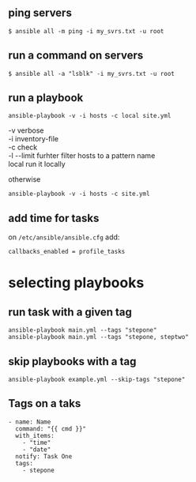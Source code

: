 
## ping servers
```
$ ansible all -m ping -i my_svrs.txt -u root
```
## run a command on servers
```
$ ansible all -a "lsblk" -i my_svrs.txt -u root
```
## run a playbook
```
ansible-playbook -v -i hosts -c local site.yml
```
-v verbose<br/>
-i inventory-file<br/>
-c check<br/>
-l --limit furhter filter hosts to a pattern name<br/>
local run it locally<br/>

otherwise
```
ansible-playbook -v -i hosts -c site.yml
```
## add time for tasks

on `/etc/ansible/ansible.cfg` add:
```
callbacks_enabled = profile_tasks
```
# selecting playbooks
## run task with a given tag
```
ansible-playbook main.yml --tags "stepone"
ansible-playbook main.yml --tags "stepone, steptwo"
```
## skip playbooks with a tag
```
ansible-playbook example.yml --skip-tags "stepone"
```
## Tags on a taks
```
- name: Name
  command: "{{ cmd }}"
  with_items:
    - "time"
    - "date"
  notify: Task One
  tags:
    - stepone
```





